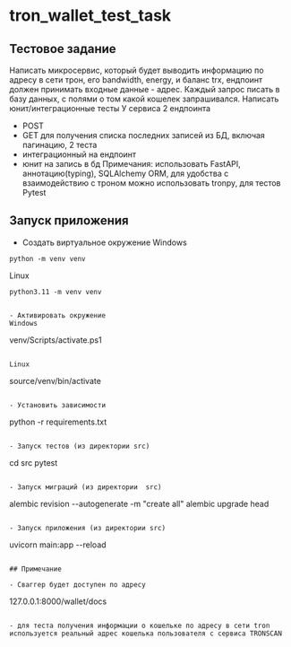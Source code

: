 # tron_wallet_test_task


## Тестовое задание

Написать микросервис, который будет выводить информацию по адресу в сети трон, его bandwidth, energy, и баланс trx, ендпоинт должен принимать входные данные - адрес.
Каждый запрос писать в базу данных, с полями о том какой кошелек запрашивался.
Написать юнит/интеграционные тесты
У сервиса 2 ендпоинта
- POST
- GET для получения списка последних записей из БД, включая пагинацию,
2 теста
- интеграционный на ендпоинт
- юнит на запись в бд
Примечания: использовать FastAPI, аннотацию(typing), SQLAlchemy ORM, для удобства с взаимодействию с троном можно использовать tronpy, для тестов Pytest


## Запуск приложения

- Создать виртуальное окружение
Windows

```
python -m venv venv

```
Linux

```
python3.11 -m venv venv


- Активировать окружение
Windows

```
venv/Scripts/activate.ps1

```

Linux

```
source/venv/bin/activate

```

- Установить зависимости

```
python -r requirements.txt

```

- Запуск тестов (из директории src)

```
cd src
pytest

```

- Запуск миграций (из директории  src)

```
alembic revision --autogenerate -m "create all"
alembic upgrade head

```

- Запуск приложения (из директории src)

```
uvicorn main:app --reload

```

## Примечание

- Сваггер будет доступен по адресу

```
127.0.0.1:8000/wallet/docs

````

- для теста получения информации о кошельке по адресу в сети tron используется реальный адрес кошелька пользователя с сервиса TRONSCAN
